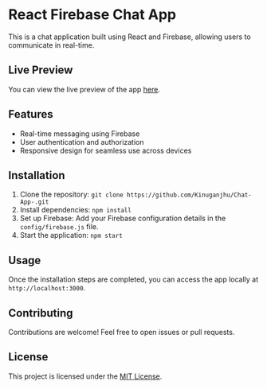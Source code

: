 <!DOCTYPE html>
<html lang="en">
<head>
  <meta charset="UTF-8">
 
</head>
<body>
  <h1>React Firebase Chat App</h1>
  <p>This is a chat application built using React and Firebase, allowing users to communicate in real-time.</p>

  <h2>Live Preview</h2>
  <p>You can view the live preview of the app <a href="https://melodic-bunny-030fdb.netlify.app">here</a>.</p>

  <h2>Features</h2>
  <ul>
    <li>Real-time messaging using Firebase</li>
    <li>User authentication and authorization</li>
    <li>Responsive design for seamless use across devices</li>
  </ul>

  <h2>Installation</h2>
  <ol>
    <li>Clone the repository: <code>git clone https://github.com/Kinuganjhu/Chat-App-.git</code></li>
    <li>Install dependencies: <code>npm install</code></li>
    <li>Set up Firebase: Add your Firebase configuration details in the <code>config/firebase.js</code> file.</li>
    <li>Start the application: <code>npm start</code></li>
  </ol>

  <h2>Usage</h2>
  <p>Once the installation steps are completed, you can access the app locally at <code>http://localhost:3000</code>.</p>

  <h2>Contributing</h2>
  <p>Contributions are welcome! Feel free to open issues or pull requests.</p>

  <h2>License</h2>
  <p>This project is licensed under the <a href="LICENSE">MIT License</a>.</p>
</body>
</html>
